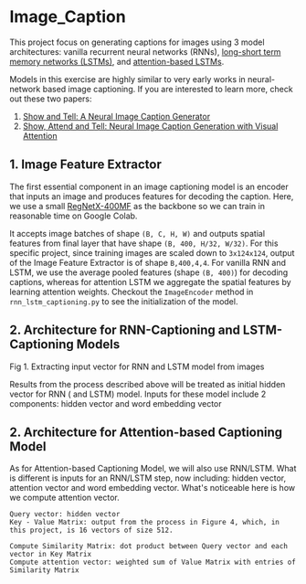 # Image_Caption

This project focus on generating captions for images using 3 model architectures: vanilla recurrent neural networks (RNNs), [long-short term memory networks (LSTMs)](https://www.researchgate.net/publication/13853244_Long_Short-term_Memory), and [attention-based LSTMs](https://arxiv.org/abs/1409.0473).

Models in this exercise are highly similar to very early works in neural-network based image captioning. If you are interested to learn more, check out these two papers:

1. [Show and Tell: A Neural Image Caption Generator](https://arxiv.org/abs/1411.4555)
2. [Show, Attend and Tell: Neural Image Caption Generation with Visual Attention](https://arxiv.org/abs/1502.03044)
## 1. Image Feature Extractor

The first essential component in an image captioning model is an encoder that inputs an image and produces features for decoding the caption.
Here, we use a small [RegNetX-400MF](https://pytorch.org/vision/stable/models.html#torchvision.models.regnet_x_400mf) as the backbone so we can train in reasonable time on Google Colab.

It accepts image batches of shape `(B, C, H, W)` and outputs spatial features from final layer that have shape `(B, 400, H/32, W/32)`. For this specific project, since training images are scaled down to `3x124x124`, output of the Image Feature Extractor is of shape `B,400,4,4`.
For vanilla RNN and LSTM, we use the average pooled features (shape `(B, 400)`) for decoding captions, whereas for attention LSTM we aggregate the spatial features by learning attention weights.
Checkout the `ImageEncoder` method in `rnn_lstm_captioning.py` to see the initialization of the model.
## 2. Architecture for RNN-Captioning and LSTM-Captioning Models

Fig 1. Extracting input vector for RNN and LSTM model from images 

Results from the process described above will be treated as initial hidden vector for RNN ( and LSTM) model.
Inputs for these model include 2 components: hidden vector and word embedding vector
## 2. Architecture for Attention-based Captioning Model
As for Attention-based Captioning Model, we will also use RNN/LSTM. What is different is inputs  for an RNN/LSTM step, now including: hidden vector, attention vector and word embedding vector.
What's noticeable here is how we compute attention vector. 
```
Query vector: hidden vector
Key - Value Matrix: output from the process in Figure 4, which, in this project, is 16 vectors of size 512. 

Compute Similarity Matrix: dot product between Query vector and each vector in Key Matrix
Compute attention vector: weighted sum of Value Matrix with entries of Similarity Matrix
```
